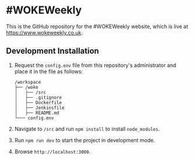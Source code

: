 # #WOKEWeekly

This is the GitHub repository for the #WOKEWeekly website, which is live at https://www.wokeweekly.co.uk.

## Development Installation

1. Request the `config.env` file from this repository's administrator and place it in the file as follows:

    ```
    /workspace
    ├── /woke
    │   ├── /src
    │   ├── .gitignore
    │   ├── Dockerfile
    │   ├── Jenkinsfile
    │   ├── README.md
    └─── config.env
    ```

2. Navigate to `/src` and run `npm install` to install `node_modules`.

3. Run `npm run dev` to start the project in development mode.

4. Browse `http://localhost:3000`.



<!-- ## Enable server debugging -->